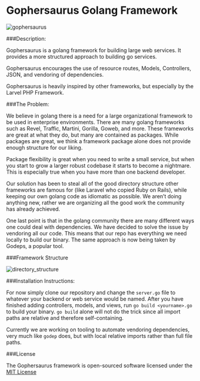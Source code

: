 Gophersaurus Golang Framework
=============================

![gophersaurus](https://git.target.com/gophersaurus/art/raw/master/gophersaurus.png)

###Description:

Gophersaurus is a golang framework for building large web services. It provides a more structured approach to building go services.

Gophersaurus encourages the use of resource routes, Models, Controllers, JSON, and vendoring of dependencies.

Gophersaurus is heavily inspired by other frameworks, but especially by the Larvel PHP Framework.

###The Problem:

We believe in golang there is a need for a large organizational framework to be used in enterprise environments. There are many golang frameworks such as Revel, Traffic, Martini, Gorilla, Goweb, and more. These frameworks are great at what they do, but many are contained as packages. While packages are great, we think a framework package alone does not provide enough structure for our liking.

Package flexibility is great when you need to write a small service, but when you start to grow a larger robust codebase it starts to become a nightmare. This is especially true when you have more than one backend developer.

Our solution has been to steal all of the good directory structure other frameworks are famous for (like Laravel who copied Ruby on Rails), while keeping our own golang code as idiomatic as possible. We aren’t doing anything new, rather we are organizing all the good work the community has already achieved.

One last point is that in the golang community there are many different ways one could deal with dependencies. We have decided to solve the issue by vendoring all our code. This means that our repo has everything we need locally to build our binary. The same approach is now being taken by Godeps, a popular tool.

###Framework Structure

![directory_structure](https://git.target.com/gophersaurus/art/raw/master/directory_structure.png)

###Installation Instructions:

For now simply clone our repository and change the `server.go` file to whatever your backend or web service would be named. After you have finished adding controllers, models, and views, run `go build <yourname>.go` to build your binary. `go build` alone will not do the trick since all import paths are relative and therefore self-containing.

Currently we are working on tooling to automate vendoring dependencies, very much like `godep` does, but with local relative imports rather than full file paths.

###License

The Gophersaurus framework is open-sourced software licensed under the [MIT License](http://opensource.org/licenses/MIT)

